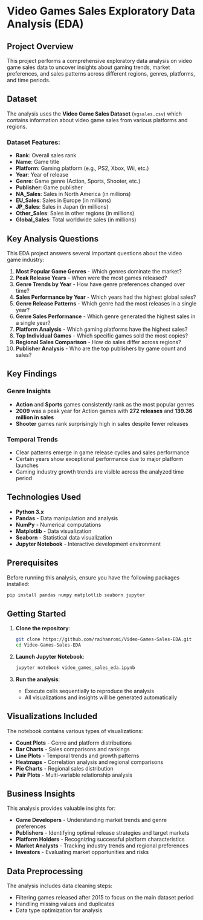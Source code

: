 # Video Games Sales Exploratory Data Analysis (EDA)

## Project Overview

This project performs a comprehensive exploratory data analysis on video game sales data to uncover insights about gaming trends, market preferences, and sales patterns across different regions, genres, platforms, and time periods.

## Dataset

The analysis uses the **Video Game Sales Dataset** (`vgsales.csv`) which contains information about video game sales from various platforms and regions.

### Dataset Features:

- **Rank**: Overall sales rank
- **Name**: Game title
- **Platform**: Gaming platform (e.g., PS2, Xbox, Wii, etc.)
- **Year**: Year of release
- **Genre**: Game genre (Action, Sports, Shooter, etc.)
- **Publisher**: Game publisher
- **NA_Sales**: Sales in North America (in millions)
- **EU_Sales**: Sales in Europe (in millions)
- **JP_Sales**: Sales in Japan (in millions)
- **Other_Sales**: Sales in other regions (in millions)
- **Global_Sales**: Total worldwide sales (in millions)

## Key Analysis Questions

This EDA project answers several important questions about the video game industry:

1. **Most Popular Game Genres** - Which genres dominate the market?
2. **Peak Release Years** - When were the most games released?
3. **Genre Trends by Year** - How have genre preferences changed over time?
4. **Sales Performance by Year** - Which years had the highest global sales?
5. **Genre Release Patterns** - Which genre had the most releases in a single year?
6. **Genre Sales Performance** - Which genre generated the highest sales in a single year?
7. **Platform Analysis** - Which gaming platforms have the highest sales?
8. **Top Individual Games** - Which specific games sold the most copies?
9. **Regional Sales Comparison** - How do sales differ across regions?
10. **Publisher Analysis** - Who are the top publishers by game count and sales?

## Key Findings

### Genre Insights

- **Action** and **Sports** games consistently rank as the most popular genres
- **2009** was a peak year for Action games with **272 releases** and **139.36 million in sales**
- **Shooter** games rank surprisingly high in sales despite fewer releases


### Temporal Trends

- Clear patterns emerge in game release cycles and sales performance
- Certain years show exceptional performance due to major platform launches
- Gaming industry growth trends are visible across the analyzed time period

##  Technologies Used

- **Python 3.x**
- **Pandas** - Data manipulation and analysis
- **NumPy** - Numerical computations
- **Matplotlib** - Data visualization
- **Seaborn** - Statistical data visualization
- **Jupyter Notebook** - Interactive development environment

## Prerequisites

Before running this analysis, ensure you have the following packages installed:

```bash
pip install pandas numpy matplotlib seaborn jupyter
```

##  Getting Started

1. **Clone the repository**:

   ```bash
   git clone https://github.com/raihanromi/Video-Games-Sales-EDA.git
   cd Video-Games-Sales-EDA
   ```

2. **Launch Jupyter Notebook**:

   ```bash
   jupyter notebook video_games_sales_eda.ipynb
   ```

3. **Run the analysis**:
   - Execute cells sequentially to reproduce the analysis
   - All visualizations and insights will be generated automatically

## Visualizations Included

The notebook contains various types of visualizations:

- **Count Plots** - Genre and platform distributions
- **Bar Charts** - Sales comparisons and rankings
- **Line Plots** - Temporal trends and growth patterns
- **Heatmaps** - Correlation analysis and regional comparisons
- **Pie Charts** - Regional sales distribution
- **Pair Plots** - Multi-variable relationship analysis

##  Business Insights

This analysis provides valuable insights for:

- **Game Developers** - Understanding market trends and genre preferences
- **Publishers** - Identifying optimal release strategies and target markets
- **Platform Holders** - Recognizing successful platform characteristics
- **Market Analysts** - Tracking industry trends and regional preferences
- **Investors** - Evaluating market opportunities and risks

##  Data Preprocessing

The analysis includes data cleaning steps:

- Filtering games released after 2015 to focus on the main dataset period
- Handling missing values and duplicates
- Data type optimization for analysis

